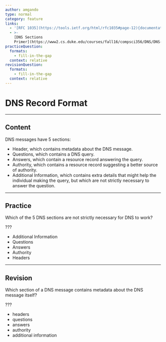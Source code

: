 ```yaml
---
author: amgando
type: normal
category: feature
links:
  - '[RFC 1035](https://tools.ietf.org/html/rfc1035#page-12){documentation}'
  - >-
    [DNS Sections
    Primer](https://www2.cs.duke.edu/courses/fall16/compsci356/DNS/DNS-primer.pdf){article}
practiceQuestion:
  formats:
    - fill-in-the-gap
  context: relative
revisionQuestion:
  formats:
    - fill-in-the-gap
  context: relative
---
```


# DNS Record Format


---

## Content

DNS messages have 5 sections:

- Header, which contains metadata about the DNS message.
- Questions, which contains a DNS query.
- Answers, which contain a resource record answering the query.
- Authority, which contains a resource record suggesting a better source of authority.
- Additional Information, which contains extra details that might help the individual making the query, but which are not strictly necessary to answer the question.


---

## Practice

Which of the 5 DNS sections are not strictly necessary for DNS to work?

???

- Additional Information
- Questions
- Answers
- Authority
- Headers


---

## Revision

Which section of a DNS message contains metadata about the DNS message itself?

???

- headers
- questions
- answers
- authority
- additional information
